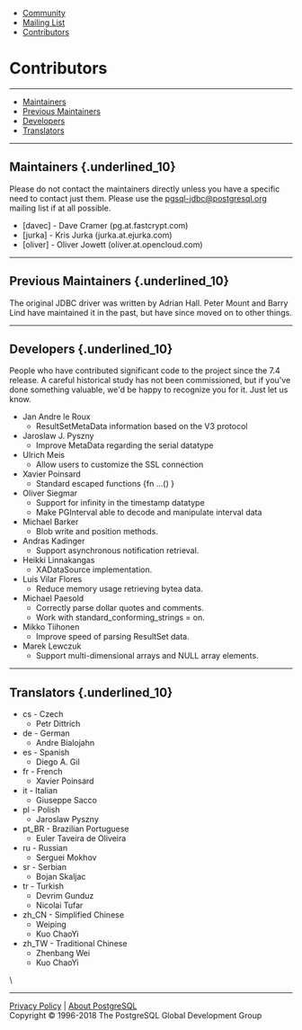 -   [Community](community.html)
-   [Mailing List](mailinglist.html)
-   [Contributors](contributors.html)

Contributors
============

* * * * *

-   [Maintainers](#maintainers)
-   [Previous Maintainers](#authors)
-   [Developers](#developers)
-   [Translators](#translators)

* * * * *

Maintainers {.underlined_10}
-----------

Please do not contact the maintainers directly unless you have a
specific need to contact just them. Please use the
[pgsql-jdbc@postgresql.org](mailinglist.html#general) mailing list if at
all possible.

-   [davec] - Dave Cramer (pg.at.fastcrypt.com)
-   [jurka] - Kris Jurka (jurka.at.ejurka.com)
-   [oliver] - Oliver Jowett (oliver.at.opencloud.com)

* * * * *

Previous Maintainers {.underlined_10}
--------------------

The original JDBC driver was written by Adrian Hall. Peter Mount and
Barry Lind have maintained it in the past, but have since moved on to
other things.

* * * * *

Developers {.underlined_10}
----------

People who have contributed significant code to the project since the
7.4 release. A careful historical study has not been commissioned, but
if you've done something valuable, we'd be happy to recognize you for
it. Just let us know.

-   Jan Andre le Roux
    -   ResultSetMetaData information based on the V3 protocol
-   Jaroslaw J. Pyszny
    -   Improve MetaData regarding the serial datatype
-   Ulrich Meis
    -   Allow users to customize the SSL connection
-   Xavier Poinsard
    -   Standard escaped functions {fn ...() }
-   Oliver Siegmar
    -   Support for infinity in the timestamp datatype
    -   Make PGInterval able to decode and manipulate interval data
-   Michael Barker
    -   Blob write and position methods.
-   Andras Kadinger
    -   Support asynchronous notification retrieval.
-   Heikki Linnakangas
    -   XADataSource implementation.
-   Luis Vilar Flores
    -   Reduce memory usage retrieving bytea data.
-   Michael Paesold
    -   Correctly parse dollar quotes and comments.
    -   Work with standard\_conforming\_strings = on.
-   Mikko Tiihonen
    -   Improve speed of parsing ResultSet data.
-   Marek Lewczuk
    -   Support multi-dimensional arrays and NULL array elements.

* * * * *

Translators {.underlined_10}
-----------

-   cs - Czech
    -   Petr Dittrich
-   de - German
    -   Andre Bialojahn
-   es - Spanish
    -   Diego A. Gil
-   fr - French
    -   Xavier Poinsard
-   it - Italian
    -   Giuseppe Sacco
-   pl - Polish
    -   Jaroslaw Pyszny
-   pt\_BR - Brazilian Portuguese
    -   Euler Taveira de Oliveira
-   ru - Russian
    -   Serguei Mokhov
-   sr - Serbian
    -   Bojan Skaljac
-   tr - Turkish
    -   Devrim Gunduz
    -   Nicolai Tufar
-   zh\_CN - Simplified Chinese
    -   Weiping
    -   Kuo ChaoYi
-   zh\_TW - Traditional Chinese
    -   Zhenbang Wei
    -   Kuo ChaoYi

\

* * * * *

[Privacy Policy](https://www.postgresql.org/about/privacypolicy) |
[About PostgreSQL](https://www.postgresql.org/about/)\
 Copyright © 1996-2018 The PostgreSQL Global Development Group
